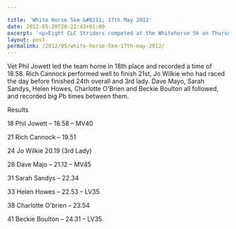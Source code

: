 ```yaml
---

title: 'White Horse 5km &#8211; 17th May 2012'
date: 2012-05-20T20:21:43+01:00
excerpt: '<p>Eight CLC Striders competed at the Whitehorse 5k on Thursday May 18th at Sandhurst. </p>'
layout: post
permalink: /2012/05/white-horse-5km-17th-may-2012/
---
```

</p> 

Vet Phil Jowett led the team home in 18th place and recorded a time of 18.58. Rich Cannock performed well to finish 21st, Jo Wilkie who had raced the day before finished 24th overall and 3rd lady. Dave Mayo, Sarah Sandys, Helen Howes, Charlotte O'Brien and Beckie Boulton all followed, and recorded big Pb times between them.

Results

18 Phil Jowett &#8211; 18.58 &#8211; MV40

21 Rich Cannock &#8211; 19.51

24 Jo Wilkie 20.19 (3rd Lady)

28 Dave Majo &#8211; 21.12 &#8211; MV45

31 Sarah Sandys &#8211; 22.34

33 Helen Howes &#8211; 22.53 &#8211; LV35

38 Charlotte O'brien &#8211; 23.54

41 Beckie Boulton &#8211; 24.31 &#8211; LV35